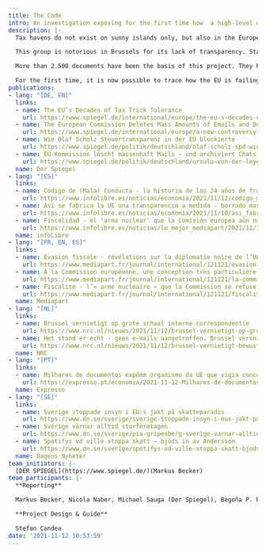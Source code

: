```yaml
---
title: The Code
intro: An investigation exposing for the first time how  a high-level working group of EU member states has failed to tackle harmful tax practices in Europe.
description: |-
  Tax havens do not exist on sunny islands only, but also in the European Union. Some EU countries lure corporations with minimum-taxes and make other countries miss out on billions of Euros in tax revenues every year. For almost a quarter of a century, the EU has had a set of rules designed to prevent just that - and a body that should monitor compliance, the so-called [Code of Conduct Group](https://www.consilium.europa.eu/en/council-eu/preparatory-bodies/code-conduct-group/)(CoCG).

  This group is notorious in Brussels for its lack of transparency. Stamping working documents as top secret, and not recording member states’ negotiating positions are just a few tricks employed by the member states in the Code of Conduct Group. This level of secrecy is needed to cover up the lack of efficiency and usefulness of the CoCG as well as the active sabotage by member states of CoCG’s resolutions on corporate taxation.

  More than 2.500 documents have been the basis of this project. They have been shared with EIC by [Martijn Nouwen](https://www.universiteitleiden.nl/en/staffmembers/martijn-nouwen) who obtained the documents using FOIA requests during his PhD research, after several years of fighting with the EU bureaucracy.  

  For the first time, it is now possible to trace how the EU is failing in its fight against tax competition - to the detriment of many millions of taxpayers. EIC.network will make all these documents available in the days after the publication.
publications:
- lang: "[DE, EN]"
  links:
  - name: The EU’s Decades of Tax Trick Tolerance
    url: https://www.spiegel.de/international/europe/the-eu-s-decades-of-tax-trick-tolerance-a-dcfe7b16-04c8-430a-aa9e-53850405ce78
  - name: The European Commission Deletes Mass Amounts of Emails and Doesn't Archive Chats
    url: https://www.spiegel.de/international/europe/a-new-controversy-erupts-around-ursula-von-der-leyen-s-text-messages-a-6510951f-e8dc-4468-a0af-2ecd60e77ed9
  - name: Wie Olaf Scholz Steuertransparenz in der EU blockierte
    url: https://www.spiegel.de/politik/deutschland/olaf-scholz-spd-wie-der-designierte-bundeskanzler-steuertransparenz-in-der-eu-blockierte-a-a6ff926c-806b-463c-9ffc-965dff1b4b44
  - name: EU-Kommission löscht massenhaft Mails – und archiviert Chats erst gar nicht
    url: https://www.spiegel.de/politik/deutschland/ursula-von-der-leyen-droht-aerger-eu-kommission-loescht-massenhaft-mails-und-archiviert-chats-erst-gar-nicht-a-f3ad30fc-4ea4-43d7-a2d0-7767126d8a1d
  name: Der Spiegel
- lang: "[ES]"
  links:
  - name: Código de (Mala) Conducta - la historia de los 24 años de fracaso europeo en política fiscal
    url: https://www.infolibre.es/noticias/economia/2021/11/12/codigo_mala_conducta_historia_los_anos_fracaso_europeo_politica_fiscal_126518_1011.html
  - name: Así se fabrica la UE una transparencia a medida - borrado masivo de documentos y archivos ocultos en carpetas personales
    url: https://www.infolibre.es/noticias/economia/2021/11/10/asi_fabrica_comision_europea_una_transparencia_medida_borrado_masivo_documentos_archivos_ocultos_carpetas_personales_126565_1011.html
  - name: Fiscalidad - el 'arma nuclear' que la Comisión europea aún no quiere utilizar
    url: https://www.infolibre.es/noticias/lo_mejor_mediapart/2021/11/12/fiscalidad_arma_nuclear_que_comision_no_quiere_recurrir_126627_1044.html
  name: infoLibre
- lang: "[FR, EN, ES]"
  links:
  - name: Évasion fiscale - révélations sur la diplomatie noire de l’Union européenne
    url: https://www.mediapart.fr/journal/international/121121/evasion-fiscale-revelations-sur-la-diplomatie-noire-de-l-union-europeenne
  - name: À la Commission européenne, une conception très particulière de la transparence
    url: https://www.mediapart.fr/journal/international/121121/la-commission-europeenne-une-conception-tres-particuliere-de-la-transparence
  - name: Fiscalité - l’« arme nucléaire » que la Commission se refuse encore à dégainer
    url: https://www.mediapart.fr/journal/international/121121/fiscalite-l-arme-nucleaire-que-la-commission-se-refuse-encore-degainer
  name: Mediapart
- lang: "[NL]"
  links:
  - name: Brussel vernietigt op grote schaal interne correspondentie
    url: https://www.nrc.nl/nieuws/2021/11/12/brussel-vernietigt-op-grote-schaal-interne-correspondentie-a4065129
  - name: Het stond er echt - geen e-mails aangetroffen. Brussel versnippert bewust informatie
    url: https://www.nrc.nl/nieuws/2021/11/12/brussel-vernietigt-bewust-e-mails-en-hult-zich-in-duister-a4065269  
  name: NRC
- lang: "[PT]"
  links:
  - name: Milhares de documentos expõem organismo da UE que vigia concorrência fiscal desleal
    url: https://expresso.pt/economia/2021-11-12-Milhares-de-documentos-expoem-organismo-da-UE-que-vigia-concorrencia-fiscal-desleal-aa35c21c
  name: Expresso
- lang: "[SE]"
  links:
  - name: Sverige stoppade insyn i EU:s jakt på skatteparadis
    url: https://www.dn.se/sverige/sverige-stoppade-insyn-i-eus-jakt-pa-skatteparadis/
  - name: Sverige värnar alltid storföretagen
    url: https://www.dn.se/sverige/pia-gripenberg-sverige-varnar-alltid-storforetagen/
  - name: Spotifys vd ville stoppa skatt – bjöds in av Andersson
    url: https://www.dn.se/sverige/spotifys-vd-ville-stoppa-skatt-bjods-in-av-andersson/  
  name: Dagens Nyheter
team_initiators: |-
  [DER SPIEGEL](https://www.spiegel.de/)(Markus Becker)
team_participants: |-
  **Reporting**

  Markus Becker, Nicola Naber, Michael Sauga (Der Spiegel), Begoña P. Ramírez ( infoLibre), Ludovic Lamant (Mediapart), Jeroen Wester, Clara van de Wiel (NRC), Miguel Prado, Elisabete Miranda, Micael Pereira (Expresso), Mattias Carlsson, Pia Gripenberg (Dagens Nyheter).

  **Project Design & Guide**

  Stefan Candea
date: '2021-11-12 10:53:59'
---
```

